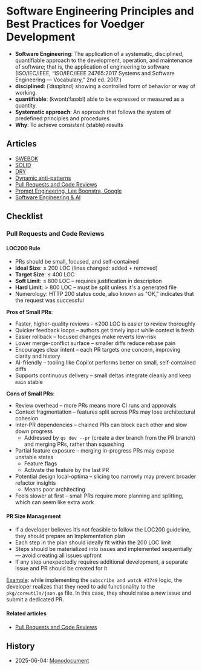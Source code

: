 # Software Engineering Principles and Best Practices for Voedger Development

- **Software Engineering**: The application of a systematic, disciplined, quantifiable approach to the development, operation, and maintenance of software; that is, the application of engineering
to software (ISO/IEC/IEEE, “ISO/IEC/IEEE 24765:2017 Systems and Software Engineering — Vocabulary,” 2nd ed. 2017.)
- **disciplined**: (ˈdɪsɪplɪnd) showing a controlled form of behavior or way of working.
- **quantifiable**: (kwɒntɪˈfaɪəbl) able to be expressed or measured as a quantity.
- **Systematic approach**: An approach that follows the system of predefined principles and procedures
- **Why**: To achieve consistent (stable) results

## Articles

- [SWEBOK](se-swebok.md)
- [SOLID](se-solid.md)
- [DRY](se-dry.md)
- [Dynamic anti-patterns](se-antipatterns-dyn.md)
- [Pull Requests and Code Reviews](se-pr.md)
- [Prompt Engineering, Lee Boonstra, Google](se-pe.md)
- [Software Engineering & AI](se-ai.md)

## Checklist

### Pull Requests and Code Reviews

#### LOC200 Rule

- PRs should be small, focused, and self-contained
- **Ideal Size**: ≤ 200 LOC (lines changed: added + removed)
- **Target Size**: ≤ 400 LOC
- **Soft Limit**: ≤ 800 LOC – requires justification in description
- **Hard Limit**: > 800 LOC – must be split unless it's a generated file
- Numerology: HTTP 200 status code, also known as "OK," indicates that the request was successful

**Pros of Small PRs**:

- Faster, higher-quality reviews – ≤200 LOC is easier to review thoroughly
- Quicker feedback loops – authors get timely input while context is fresh
- Easier rollback – focused changes make reverts low-risk
- Lower merge-conflict surface – smaller diffs reduce rebase pain
- Encourages clear intent – each PR targets one concern, improving clarity and history
- AI-friendly – tooling like Copilot performs better on small, self-contained diffs
- Supports continuous delivery – small deltas integrate cleanly and keep `main` stable

**Cons of Small PRs**:

- Review overhead – more PRs means more CI runs and approvals
- Context fragmentation – features split across PRs may lose architectural cohesion
- Inter-PR dependencies – chained PRs can block each other and slow down progress
  - Addressed by `qs dev --pr` (create a dev branch from the PR branch) and merging PRs, rather than squashing
- Partial feature exposure – merging in-progress PRs may expose unstable states
  - Feature flags
  - Activate the feature by the last PR
- Potential design local-optima – slicing too narrowly may prevent broader refactor insights
  - Means poor architecting
- Feels slower at first – small PRs require more planning and splitting, which can seem like extra work

#### PR Size Management

- If a developer believes it’s not feasible to follow the LOC200 guideline, they should prepare an Implementation plan
- Each step in the plan should ideally fit within the 200 LOC limit
- Steps should be materialized into issues and implemented sequentially — avoid creating all issues upfront
- If any step unexpectedly requires additional development, a separate issue and PR should be created for it

[Example](https://github.com/voedger/voedger/issues/3704): while implementing the `subscribe and watch #3749` logic, the developer realizes that they need to add functionality to the `pkg/coreutils/json.go` file. In this case, they should raise a new issue and submit a dedicated PR.

#### Related articles

- [Pull Requests and Code Reviews](se-pr.md)

## History

- 2025-06-04: [Monodocument](https://github.com/voedger/voedger-kb/blob/ff72bf1743f6f979f355cb31d78ef2461cc9b454/se.md#L26)

